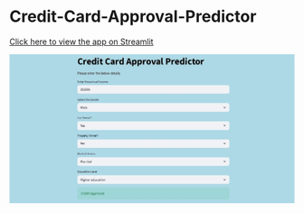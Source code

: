 # Credit-Card-Approval-Predictor


[Click here to view the app on Streamlit](https://credit-card-approval-predictor-2025.streamlit.app/)

![Credit Approval Predictor](https://github.com/rashmika-fdo/Credit-Card-Approval-Predictor/blob/6f9c0f2e50d3c43442956fba1674d659b6014537/Screenshot%202025-05-30%20204659.jpg)
